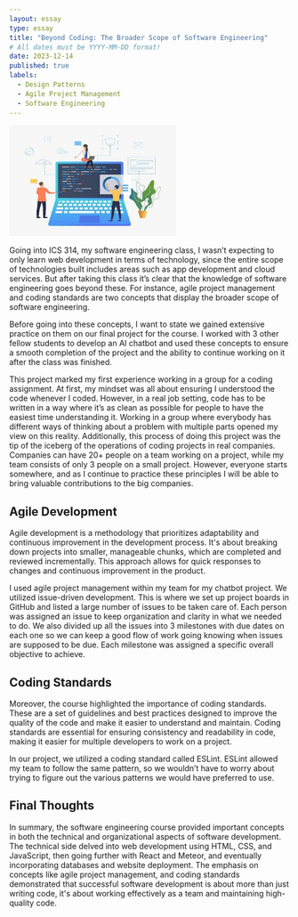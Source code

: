 ```yaml
---
layout: essay
type: essay
title: "Beyond Coding: The Broader Scope of Software Engineering"
# All dates must be YYYY-MM-DD format!
date: 2023-12-14
published: true
labels:
  - Design Patterns
  - Agile Project Management
  - Software Engineering
---
```

<img width="300px" length="540px" class="rounded float-start pe-4" src="../img/broader-scope-of-software-engineering/software-engineering-collaboration.jpg">

Going into ICS 314, my software engineering class, I wasn’t expecting to only learn web development in terms of technology, since the entire scope of technologies built includes areas such as app development and cloud services. But after taking this class it’s clear that the knowledge of software engineering goes beyond these. For instance, agile project management and coding standards are two concepts that display the broader scope of software engineering.

Before going into these concepts, I want to state we gained extensive practice on them on our final project for the course. I worked with 3 other fellow students to develop an AI chatbot and used these concepts to ensure a smooth completion of the project and the ability to continue working on it after the class was finished.

This project marked my first experience working in a group for a coding assignment. At first, my mindset was all about ensuring I understood the code whenever I coded. However, in a real job setting, code has to be written in a way where it’s as clean as possible for people to have the easiest time understanding it. Working in a group where everybody has different ways of thinking about a problem with multiple parts opened my view on this reality. Additionally, this process of doing this project was the tip of the iceberg of the operations of coding projects in real companies. Companies can have 20+ people on a team working on a project, while my team consists of only 3 people on a small project. However, everyone starts somewhere, and as I continue to practice these principles I will be able to bring valuable contributions to the big companies.

## Agile Development

Agile development is a methodology that prioritizes adaptability and continuous improvement in the development process. It's about breaking down projects into smaller, manageable chunks, which are completed and reviewed incrementally. This approach allows for quick responses to changes and continuous improvement in the product. 

I used agile project management within my team for my chatbot project. We utilized issue-driven development. This is where we set up project boards in GitHub and listed a large number of issues to be taken care of. Each person was assigned an issue to keep organization and clarity in what we needed to do. We also divided up all the issues into 3 milestones with due dates on each one so we can keep a good flow of work going knowing when issues are supposed to be due. Each milestone was assigned a specific overall objective to achieve.

## Coding Standards

Moreover, the course highlighted the importance of coding standards. These are a set of guidelines and best practices designed to improve the quality of the code and make it easier to understand and maintain. Coding standards are essential for ensuring consistency and readability in code, making it easier for multiple developers to work on a project.

In our project, we utilized a coding standard called ESLint. ESLint allowed my team to follow the same pattern, so we wouldn’t have to worry about trying to figure out the various patterns we would have preferred to use.

## Final Thoughts

In summary, the software engineering course provided important concepts in both the technical and organizational aspects of software development. The technical side delved into web development using HTML, CSS, and JavaScript, then going further with React and Meteor, and eventually incorporating databases and website deployment. The emphasis on concepts like agile project management, and coding standards demonstrated that successful software development is about more than just writing code, it's about working effectively as a team and maintaining high-quality code.
